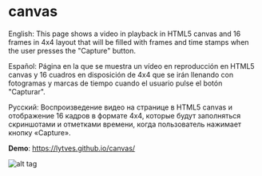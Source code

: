 # canvas
English: This page shows a video in playback in HTML5 canvas and 16 frames in 4x4 layout that will be filled with frames and time stamps when the user presses the "Capture" button.

Español: Página en la que se muestra un vídeo en reproducción en HTML5 canvas y 16 cuadros en disposición de 4x4 que se irán llenando con fotogramas y marcas de tiempo cuando el usuario pulse el botón "Capturar".

Русский: Воспроизведение видео на странице в HTML5 canvas и отображение 16 кадров в формате 4x4, которые будут заполняться скриншотами и отметками времени, когда пользователь нажимает кнопку «Capture».

**Demo**: https://lytves.github.io/canvas/

![alt tag](https://lytves.github.io/canvas/canvas.png)
